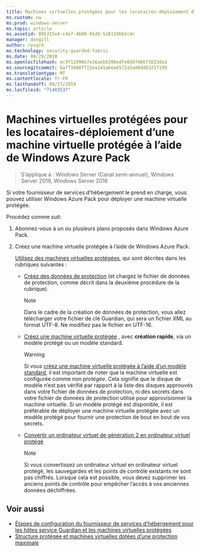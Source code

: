 ```yaml
---
title: Machines virtuelles protégées pour les locataires-déploiement d’une machine virtuelle protégée à l’aide de Windows Azure Pack
ms.custom: na
ms.prod: windows-server
ms.topic: article
ms.assetid: 095315e4-c4a7-4b80-91d8-528119b62c4c
manager: dongill
author: rpsqrd
ms.technology: security-guarded-fabric
ms.date: 08/29/2018
ms.openlocfilehash: ec9f12990e7e16aebb208edfe0d97d6671623da1
ms.sourcegitcommit: 6aff3d88ff22ea141a6ea6572a5ad8dd6321f199
ms.translationtype: MT
ms.contentlocale: fr-FR
ms.lasthandoff: 09/27/2019
ms.locfileid: "71403537"
---
```

# <a name="shielded-vms--for-tenants---deploying-a-shielded-vm-by-using-windows-azure-pack"></a>Machines virtuelles protégées pour les locataires-déploiement d’une machine virtuelle protégée à l’aide de Windows Azure Pack

>S’applique à : Windows Server (Canal semi-annuel), Windows Server 2019, Windows Server 2016

Si votre fournisseur de services d’hébergement le prend en charge, vous pouvez utiliser Windows Azure Pack pour déployer une machine virtuelle protégée.

Procédez comme suit:

1. Abonnez-vous à un ou plusieurs plans proposés dans Windows Azure Pack.

2. Créez une machine virtuelle protégée à l’aide de Windows Azure Pack.

    [Utilisez des machines virtuelles protégées](https://technet.microsoft.com/library/mt720674.aspx), qui sont décrites dans les rubriques suivantes :

   - [Créez des données de protection](https://technet.microsoft.com/library/mt720672.aspx) (et chargez le fichier de données de protection, comme décrit dans la deuxième procédure de la rubrique).
    
     > [!NOTE]
     > Dans le cadre de la création de données de protection, vous allez télécharger votre fichier de clé Guardian, qui sera un fichier XML au format UTF-8. Ne modifiez pas le fichier en UTF-16.
    
   - [Créez une machine virtuelle protégée](https://technet.microsoft.com/library/mt720673.aspx) , avec **création rapide**, via un modèle protégé ou un modèle standard.
    
       > [!WARNING]
       > Si vous [créez une machine virtuelle protégée à l’aide d’un modèle standard](https://technet.microsoft.com/library/mt720673.aspx#Anchor_2), il est important de noter que la machine virtuelle est configurée comme non *protégée*. Cela signifie que le disque de modèle n’est pas vérifié par rapport à la liste des disques approuvés dans votre fichier de données de protection, ni des secrets dans votre fichier de données de protection utilisé pour approvisionner la machine virtuelle. Si un modèle protégé est disponible, il est préférable de déployer une machine virtuelle protégée avec un modèle protégé pour fournir une protection de bout en bout de vos secrets.
    
   - [Convertir un ordinateur virtuel de génération 2 en ordinateur virtuel protégé](https://technet.microsoft.com/library/mt720670.aspx)
    
       > [!NOTE]
       > Si vous convertissez un ordinateur virtuel en ordinateur virtuel protégé, les sauvegardes et les points de contrôle existants ne sont pas chiffrés. Lorsque cela est possible, vous devez supprimer les anciens points de contrôle pour empêcher l’accès à vos anciennes données déchiffrées.

## <a name="see-also"></a>Voir aussi

- [Étapes de configuration du fournisseur de services d’hébergement pour les hôtes service Guardian et les machines virtuelles protégées](guarded-fabric-configuration-scenarios-for-shielded-vms-overview.md)
- [Structure protégée et machines virtuelles dotées d’une protection maximale](guarded-fabric-and-shielded-vms-top-node.md)
